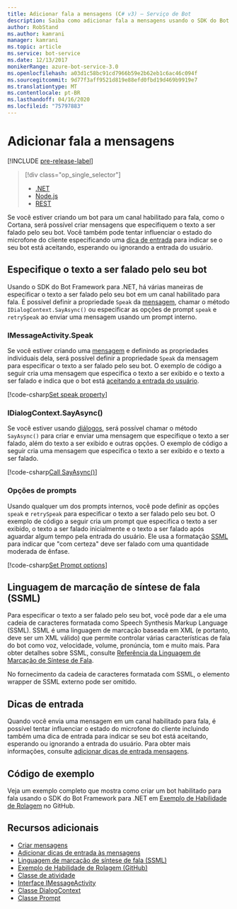 ```yaml
---
title: Adicionar fala a mensagens (C# v3) – Serviço de Bot
description: Saiba como adicionar fala a mensagens usando o SDK do Bot Framework para .NET.
author: RobStand
ms.author: kamrani
manager: kamrani
ms.topic: article
ms.service: bot-service
ms.date: 12/13/2017
monikerRange: azure-bot-service-3.0
ms.openlocfilehash: a03d1c58bc91cd7966b59e2b62eb1c6ac46c094f
ms.sourcegitcommit: 9d77f3aff9521d819e88efd0fbd19d469b9919e7
ms.translationtype: MT
ms.contentlocale: pt-BR
ms.lasthandoff: 04/16/2020
ms.locfileid: "75797883"
---
```

# <a name="add-speech-to-messages"></a>Adicionar fala a mensagens

[!INCLUDE [pre-release-label](../includes/pre-release-label-v3.md)]

> [!div class="op_single_selector"]
> - [.NET](../dotnet/bot-builder-dotnet-text-to-speech.md)
> - [Node.js](../nodejs/bot-builder-nodejs-text-to-speech.md)
> - [REST](../rest-api/bot-framework-rest-connector-text-to-speech.md)

Se você estiver criando um bot para um canal habilitado para fala, como o Cortana, será possível criar mensagens que especifiquem o texto a ser falado pelo seu bot. Você também pode tentar influenciar o estado do microfone do cliente especificando uma [dica de entrada](bot-builder-dotnet-add-input-hints.md) para indicar se o seu bot está aceitando, esperando ou ignorando a entrada do usuário.

## <a name="specify-text-to-be-spoken-by-your-bot"></a>Especifique o texto a ser falado pelo seu bot

Usando o SDK do Bot Framework para .NET, há várias maneiras de especificar o texto a ser falado pelo seu bot em um canal habilitado para fala. É possível definir a propriedade `Speak` da [mensagem][IMessageActivity], chamar o método `IDialogContext.SayAsync()` ou especificar as opções de prompt `speak` e `retrySpeak` ao enviar uma mensagem usando um prompt interno.

### <a name="imessageactivityspeak"></a><a id="message-speak"></a> IMessageActivity.Speak

Se você estiver criando uma [mensagem][IMessageActivity] e definindo as propriedades individuais dela, será possível definir a propriedade `Speak` da mensagem para especificar o texto a ser falado pelo seu bot. O exemplo de código a seguir cria uma mensagem que especifica o texto a ser exibido e o texto a ser falado e indica que o bot está [aceitando a entrada do usuário](bot-builder-dotnet-add-input-hints.md).

[!code-csharp[Set speak property](../includes/code/dotnet-text-to-speech.cs#Speak1)]

### <a name="idialogcontextsayasync"></a><a id="say-async"></a> IDialogContext.SayAsync()

Se você estiver usando [diálogos](bot-builder-dotnet-dialogs.md), será possível chamar o método `SayAsync()` para criar e enviar uma mensagem que especifique o texto a ser falado, além do texto a ser exibido e outras opções. O exemplo de código a seguir cria uma mensagem que especifica o texto a ser exibido e o texto a ser falado.

[!code-csharp[Call SayAsync()](../includes/code/dotnet-text-to-speech.cs#Speak2)]

### <a name="prompt-options"></a><a id="prompt-options"></a> Opções de prompts

Usando qualquer um dos prompts internos, você pode definir as opções `speak` e `retrySpeak` para especificar o texto a ser falado pelo seu bot. O exemplo de código a seguir cria um prompt que especifica o texto a ser exibido, o texto a ser falado inicialmente e o texto a ser falado após aguardar algum tempo pela entrada do usuário. Ele usa a formatação [SSML](#ssml) para indicar que "com certeza" deve ser falado com uma quantidade moderada de ênfase.

[!code-csharp[Set Prompt options](../includes/code/dotnet-text-to-speech.cs#Speak3)]

## <a name="speech-synthesis-markup-language-ssml"></a><a id="ssml"></a> Linguagem de marcação de síntese de fala (SSML)

Para especificar o texto a ser falado pelo seu bot, você pode dar a ele uma cadeia de caracteres formatada como Speech Synthesis Markup Language (SSML). SSML é uma linguagem de marcação baseada em XML (e portanto, deve ser um XML válido) que permite controlar várias características de fala do bot como voz, velocidade, volume, pronúncia, tom e muito mais. Para obter detalhes sobre SSML, consulte <a href="https://msdn.microsoft.com/library/hh378377(v=office.14).aspx" target="_blank">Referência da Linguagem de Marcação de Síntese de Fala</a>.

No fornecimento da cadeia de caracteres formatada com SSML, o elemento wrapper de SSML externo pode ser omitido.

## <a name="input-hints"></a>Dicas de entrada

Quando você envia uma mensagem em um canal habilitado para fala, é possível tentar influenciar o estado do microfone do cliente incluindo também uma dica de entrada para indicar se seu bot está aceitando, esperando ou ignorando a entrada do usuário. Para obter mais informações, consulte [adicionar dicas de entrada mensagens](bot-builder-dotnet-add-input-hints.md).

## <a name="sample-code"></a>Código de exemplo 

Veja um exemplo completo que mostra como criar um bot habilitado para fala usando o SDK do Bot Framework para .NET em <a href="https://github.com/Microsoft/BotBuilder-Samples/tree/v3-sdk-samples/CSharp" target="_blank">Exemplo de Habilidade de Rolagem</a> no GitHub.

## <a name="additional-resources"></a>Recursos adicionais

- [Criar mensagens](bot-builder-dotnet-create-messages.md)
- [Adicionar dicas de entrada às mensagens](bot-builder-dotnet-add-input-hints.md)
- <a href="https://msdn.microsoft.com/library/hh378377(v=office.14).aspx" target="_blank">Linguagem de marcação de síntese de fala (SSML)</a>
- <a href="https://github.com/Microsoft/BotBuilder-Samples/tree/v3-sdk-samples/CSharp/demo-RollerSkill" target="_blank">Exemplo de Habilidade de Rolagem (GitHub)</a>
- <a href="https://docs.botframework.com/csharp/builder/sdkreference/dc/d2f/class_microsoft_1_1_bot_1_1_connector_1_1_activity.html" target="_blank">Classe de atividade</a>
- <a href="/dotnet/api/microsoft.bot.connector.imessageactivity" target="_blank">Interface IMessageActivity</a>
- <a href="/dotnet/api/microsoft.bot.builder.dialogs.internals.dialogcontext" target="_blank">Classe DialogContext</a>
- <a href="/dotnet/api/microsoft.bot.builder.dialogs.internals.prompt-2" target="_blank">Classe Prompt</a>

[IMessageActivity]: /dotnet/api/microsoft.bot.connector.imessageactivity


